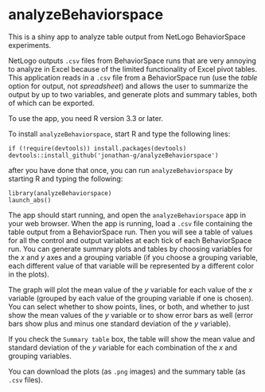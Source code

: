 # analyzeBehaviorspace

This is a shiny app to analyze table output from NetLogo BehaviorSpace
experiments.

NetLogo outputs `.csv` files from BehaviorSpace runs that are very
annoying to analyze in Excel because of the limited functionality of
Excel pivot tables. This application reads in a `.csv` file from a
BehaviorSpace run (use the *table* option for output, not *spreadsheet*)
and allows the user to summarize the output by up to two variables, and
generate plots and summary tables, both of which can be exported.

To use the app, you need R version 3.3 or later.

To install `analyzeBehaviorspace`, start R and type the following lines:

    if (!require(devtools)) install.packages(devtools)
    devtools::install_github('jonathan-g/analyzeBehaviorspace')

after you have done that once, you can run `analyzeBehaviorspace` by
starting R and typing the following:

    library(analyzeBehaviorspace)
    launch_abs()

The app should start running, and open the `analyzeBehaviorspace` app in
your web browser. When the app is running, load a `.csv` file containing
the table output from a BehaviorSpace run. Then you will see a table of
values for all the control and output variables at each tick of each
BehaviorSpace run. You can generate summary plots and tables by choosing
variables for the *x* and *y* axes and a grouping variable (if you
choose a grouping variable, each different value of that variable will
be represented by a different color in the plots).

The graph will plot the mean value of the *y* variable for each value of
the *x* variable (grouped by each value of the grouping variable if one
is chosen). You can select whether to show points, lines, or both, and
whether to just show the mean values of the *y* variable or to show
error bars as well (error bars show plus and minus one standard
deviation of the *y* variable).

If you check the `Summary table` box, the table will show the mean value
and standard deviation of the *y* variable for each combination of the
*x* and grouping variables.

You can download the plots (as `.png` images) and the summary table (as
`.csv` files).
